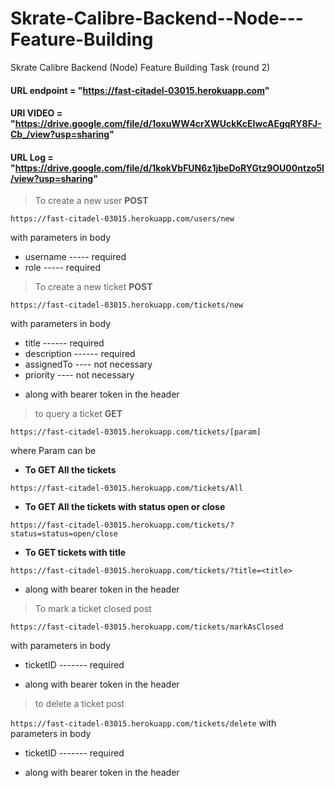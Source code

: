 # Skrate-Calibre-Backend--Node---Feature-Building
Skrate Calibre Backend (Node) Feature Building Task (round 2)

#### URL endpoint = "https://fast-citadel-03015.herokuapp.com"
#### URl VIDEO = "https://drive.google.com/file/d/1oxuWW4crXWUckKcEIwcAEgqRY8FJ-Cb_/view?usp=sharing"
#### URL Log = "https://drive.google.com/file/d/1kokVbFUN6z1jbeDoRYGtz9OU00ntzo5l/view?usp=sharing"

>To create a new user <b>POST</b>

 `https://fast-citadel-03015.herokuapp.com/users/new`
 
with parameters in body
* username ----- required
* role ----- required 

>To create a new ticket <b>POST</b>

`https://fast-citadel-03015.herokuapp.com/tickets/new`

with parameters in body
* title  ------ required 
* description ------ required 
* assignedTo ---- not necessary
* priority ---- not necessary
- along with bearer token in the header 

>to query a  ticket <b>GET</b>

`https://fast-citadel-03015.herokuapp.com/tickets/[param]`

where Param can be 

* <b> To GET All the tickets </b>

`https://fast-citadel-03015.herokuapp.com/tickets/All`

*  <b> To GET All the tickets with status open or close </b>

`https://fast-citadel-03015.herokuapp.com/tickets/?status=status=open/close`   

* <b> To GET tickets with title</b>
  
 `https://fast-citadel-03015.herokuapp.com/tickets/?title=<title>`
 
 - along with bearer token in the header 

>To mark a ticket closed post 
  
`https://fast-citadel-03015.herokuapp.com/tickets/markAsClosed`

with parameters in body 
* ticketID ------- required 

- along with bearer token in the header 

>to delete a ticket post 

`https://fast-citadel-03015.herokuapp.com/tickets/delete`
with parameters in body 
* ticketID ------- required 

- along with bearer token in the header 





